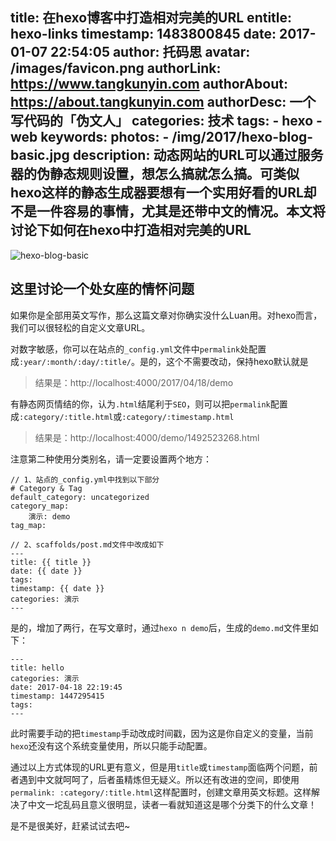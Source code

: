 title: 在hexo博客中打造相对完美的URL
entitle: hexo-links
timestamp: 1483800845
date: 2017-01-07 22:54:05
author: 托码思
avatar: /images/favicon.png
authorLink: https://www.tangkunyin.com
authorAbout: https://about.tangkunyin.com
authorDesc: 一个写代码的「伪文人」
categories: 技术
tags: 
	- hexo
	- web
keywords:
photos:
	- /img/2017/hexo-blog-basic.jpg
description: 动态网站的URL可以通过服务器的伪静态规则设置，想怎么搞就怎么搞。可类似hexo这样的静态生成器要想有一个实用好看的URL却不是一件容易的事情，尤其是还带中文的情况。本文将讨论下如何在hexo中打造相对完美的URL
---

![hexo-blog-basic](/img/2017/hexo-blog-basic.jpg)

## 这里讨论一个处女座的情怀问题

如果你是全部用英文写作，那么这篇文章对你确实没什么Luan用。对hexo而言，我们可以很轻松的自定义文章URL。

对数字敏感，你可以在站点的`_config.yml`文件中`permalink`处配置成`:year/:month/:day/:title/`。是的，这个不需要改动，保持hexo默认就是

> 结果是：http://localhost:4000/2017/04/18/demo

有静态网页情结的你，认为`.html`结尾利于`SEO`，则可以把`permalink`配置成`:category/:title.html`或`:category/:timestamp.html`

> 结果是：http://localhost:4000/demo/1492523268.html

注意第二种使用分类别名，请一定要设置两个地方：

```
// 1、站点的_config.yml中找到以下部分
# Category & Tag
default_category: uncategorized
category_map:
    演示: demo
tag_map:

// 2、scaffolds/post.md文件中改成如下
---                                                                                                                               
title: {{ title }}             
date: {{ date }}
tags:                          
timestamp: {{ date }}          
categories: 演示
---
```

是的，增加了两行，在写文章时，通过`hexo n demo`后，生成的`demo.md`文件里如下：

```
---                                                                                                                               
title: hello
categories: 演示
date: 2017-04-18 22:19:45
timestamp: 1447295415
tags:
---
```

此时需要手动的把`timestamp`手动改成时间戳，因为这是你自定义的变量，当前`hexo`还没有这个系统变量使用，所以只能手动配置。

通过以上方式体现的URL更有意义，但是用`title`或`timestamp`面临两个问题，前者遇到中文就呵呵了，后者虽精炼但无疑义。所以还有改进的空间，即使用`permalink: :category/:title.html`这样配置时，创建文章用英文标题。这样解决了中文一坨乱码且意义很明显，读者一看就知道这是哪个分类下的什么文章！

是不是很美好，赶紧试试去吧~



